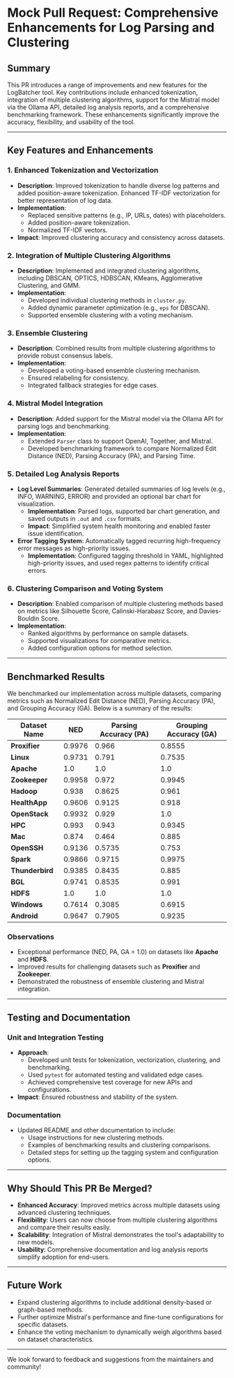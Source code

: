 # Mock Pull Request: Comprehensive Enhancements for Log Parsing and Clustering

## Summary
This PR introduces a range of improvements and new features for the LogBatcher tool. Key contributions include enhanced tokenization, integration of multiple clustering algorithms, support for the Mistral model via the Ollama API, detailed log analysis reports, and a comprehensive benchmarking framework. These enhancements significantly improve the accuracy, flexibility, and usability of the tool.

---

## Key Features and Enhancements

### 1. **Enhanced Tokenization and Vectorization**
- **Description**: Improved tokenization to handle diverse log patterns and added position-aware tokenization. Enhanced TF-IDF vectorization for better representation of log data.
- **Implementation**:
  - Replaced sensitive patterns (e.g., IP, URLs, dates) with placeholders.
  - Added position-aware tokenization.
  - Normalized TF-IDF vectors.
- **Impact**: Improved clustering accuracy and consistency across datasets.

### 2. **Integration of Multiple Clustering Algorithms**
- **Description**: Implemented and integrated clustering algorithms, including DBSCAN, OPTICS, HDBSCAN, KMeans, Agglomerative Clustering, and GMM.
- **Implementation**:
  - Developed individual clustering methods in `cluster.py`.
  - Added dynamic parameter optimization (e.g., `eps` for DBSCAN).
  - Supported ensemble clustering with a voting mechanism.

### 3. **Ensemble Clustering**
- **Description**: Combined results from multiple clustering algorithms to provide robust consensus labels.
- **Implementation**:
  - Developed a voting-based ensemble clustering mechanism.
  - Ensured relabeling for consistency.
  - Integrated fallback strategies for edge cases.

### 4. **Mistral Model Integration**
- **Description**: Added support for the Mistral model via the Ollama API for parsing logs and benchmarking.
- **Implementation**:
  - Extended `Parser` class to support OpenAI, Together, and Mistral.
  - Developed benchmarking framework to compare Normalized Edit Distance (NED), Parsing Accuracy (PA), and Parsing Time.

### 5. **Detailed Log Analysis Reports**
- **Log Level Summaries**: Generated detailed summaries of log levels (e.g., INFO, WARNING, ERROR) and provided an optional bar chart for visualization.
  - **Implementation**: Parsed logs, supported bar chart generation, and saved outputs in `.out` and `.csv` formats.
  - **Impact**: Simplified system health monitoring and enabled faster issue identification.
- **Error Tagging System**: Automatically tagged recurring high-frequency error messages as high-priority issues.
  - **Implementation**: Configured tagging threshold in YAML, highlighted high-priority issues, and used regex patterns to identify critical errors.

### 6. **Clustering Comparison and Voting System**
- **Description**: Enabled comparison of multiple clustering methods based on metrics like Silhouette Score, Calinski-Harabasz Score, and Davies-Bouldin Score.
- **Implementation**:
  - Ranked algorithms by performance on sample datasets.
  - Supported visualizations for comparative metrics.
  - Added configuration options for method selection.

---

## Benchmarked Results

We benchmarked our implementation across multiple datasets, comparing metrics such as Normalized Edit Distance (NED), Parsing Accuracy (PA), and Grouping Accuracy (GA). Below is a summary of the results:

| **Dataset Name** | **NED**  | **Parsing Accuracy (PA)** | **Grouping Accuracy (GA)** |
|------------------|----------|---------------------------|----------------------------|
| **Proxifier**    | 0.9976   | 0.966                    | 0.8555                     |
| **Linux**        | 0.9731   | 0.791                    | 0.7535                     |
| **Apache**       | 1.0      | 1.0                      | 1.0                        |
| **Zookeeper**    | 0.9958   | 0.972                    | 0.9945                     |
| **Hadoop**       | 0.938    | 0.8625                   | 0.961                      |
| **HealthApp**    | 0.9606   | 0.9125                   | 0.918                      |
| **OpenStack**    | 0.9932   | 0.929                    | 1.0                        |
| **HPC**          | 0.993    | 0.943                    | 0.9345                     |
| **Mac**          | 0.874    | 0.464                    | 0.885                      |
| **OpenSSH**      | 0.9136   | 0.5735                   | 0.753                      |
| **Spark**        | 0.9866   | 0.9715                   | 0.9975                     |
| **Thunderbird**  | 0.9385   | 0.8435                   | 0.885                      |
| **BGL**          | 0.9741   | 0.8535                   | 0.991                      |
| **HDFS**         | 1.0      | 1.0                      | 1.0                        |
| **Windows**      | 0.7614   | 0.3085                   | 0.6915                     |
| **Android**      | 0.9647   | 0.7905                   | 0.9235                     |

### Observations
- Exceptional performance (NED, PA, GA = 1.0) on datasets like **Apache** and **HDFS**.
- Improved results for challenging datasets such as **Proxifier** and **Zookeeper**.
- Demonstrated the robustness of ensemble clustering and Mistral integration.

---

## Testing and Documentation
### Unit and Integration Testing
- **Approach**:
  - Developed unit tests for tokenization, vectorization, clustering, and benchmarking.
  - Used `pytest` for automated testing and validated edge cases.
  - Achieved comprehensive test coverage for new APIs and configurations.
- **Impact**: Ensured robustness and stability of the system.

### Documentation
- Updated README and other documentation to include:
  - Usage instructions for new clustering methods.
  - Examples of benchmarking results and clustering comparisons.
  - Detailed steps for setting up the tagging system and configuration options.

---

## Why Should This PR Be Merged?
- **Enhanced Accuracy**: Improved metrics across multiple datasets using advanced clustering techniques.
- **Flexibility**: Users can now choose from multiple clustering algorithms and compare their results easily.
- **Scalability**: Integration of Mistral demonstrates the tool's adaptability to new models.
- **Usability**: Comprehensive documentation and log analysis reports simplify adoption for end-users.

---

## Future Work
- Expand clustering algorithms to include additional density-based or graph-based methods.
- Further optimize Mistral's performance and fine-tune configurations for specific datasets.
- Enhance the voting mechanism to dynamically weigh algorithms based on dataset characteristics.

---

We look forward to feedback and suggestions from the maintainers and community!
